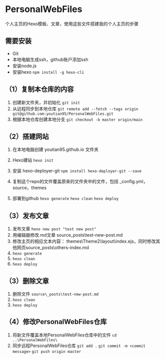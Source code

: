 # PersonalWebFiles
个人主页的Hexo模板、文章，使用这些文件搭建我的个人主页的步骤

## 需要安装
- Git
- 本地电脑生成ssh，github账户添加ssh
- 安装node.js
- 安装hexo
        `npm install -g hexo-cli`

## （1）复制本仓库的内容
1. 创建新文件夹，并初始化
        `git init`
1. 从远程同步到本地仓库
        `git remote add --fetch --tags origin git@github.com:youtian95/PersonalWebFiles.git`
1. 根据本地仓库创建本地分支
        `git checkout -b master origin/main`

## （2）搭建网站
1. 在本地电脑创建 youtian95.github.io 文件夹
1. Hexo建站
        `hexo init`
        
1. 安装 hexo-deployer-git
        `npm install hexo-deployer-git --save`
        
1. 复制这个repo的文件覆盖原来的文件夹中的文件，包括 _config.yml，source，themes
1. 部署到github
        `hexo generate`
        `hexo clean`
        `hexo deploy`

## （3）发布文章
1. 发布文章
        `hexo new post "test new post"`
1. 用编辑器修改.md文章 source\_posts\test-new-post.md 
1. 修改主页的相应文本内容： themes\Theme2\layout\index.ejs，同时修改其他网页source\_posts\others-index.md
1. `hexo generate`
1. `hexo clean`
1. `hexo deploy`

## （3）删除文章
1. 删除文件
        `source\_posts\test-new-post.md` 
1. `hexo clean`
1. `hexo deploy`

## （4）修改PersonalWebFiles仓库
1. 将新文件覆盖本地PersonalWebFiles仓库中的文件
        `cd ..\PersonalWebFiles\`
1. 同步远程PersonalWebFiles仓库
        `git add .`
        `git commit -m <commit message>`
        `git push origin master`
